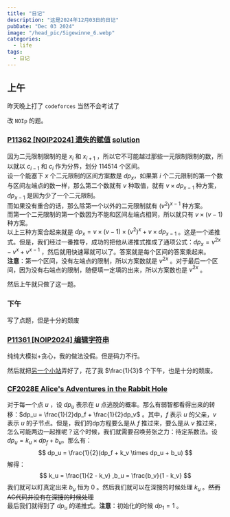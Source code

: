 ```yaml
---
title: "日记"
description: "这是2024年12月03日的日记"
pubDate: "Dec 03 2024"
image: "/head_pic/Sigewinne_6.webp"
categories:
  - life
tags:
  - 日记
---
```


## 上午
昨天晚上打了 `codeforces` 当然不会考试了

改 `NOIp` 的题。

### <a href = "https://www.luogu.com.cn/problem/P11362" target = "_blank">P11362 [NOIP2024] 遗失的赋值</a> <a href = "https://www.luogu.com.cn/article/0q6edvlx" target = "_blank">solution</a>  
因为二元限制限制的是 $x_i$ 和 $x_{i + 1}$ ，所以它不可能越过那些一元限制限制的数，所以就以 $c_{i - 1}$ 和 $c_i$ 作为分界，划分 $114514$ 个区间。  
设一个能塞下 $x$ 个二元限制的区间方案数是 $dp_x$，如果第 $i$ 个二元限制的第一个数与区间左端点的数一样，那么第二个数就有 $v$ 种取值，就有 $v \times dp_{x - 1}$ 种方案， $dp_{x - 1}$ 是因为少了一个二元限制。  
而如果没有重合的话，那么除第一个以外的二元限制就有 $(v^2)^{x - 1}$ 种方案。  
而第一个二元限制的第一个数因为不能和区间左端点相同，所以就只有 $v \times (v - 1)$ 种方案。  
以上三种方案合起来就是 $dp_x = v \times (v - 1) \times (v^2)^x + v \times dp_{x - 1}$ 。这是一个递推式。但是，我们经过一番推导，成功的把他从递推式推成了通项公式：$dp_x = v^{2x} - v^x + v^{x - 1}$ ，然后就用快速幂就可以了。答案就是每个区间的答案乘起来。  
**注意**：第一个区间，没有左端点的限制，所以方案数就是 $v^{2x}$ 。对于最后一个区间，因为没有右端点的限制，随便填一定填的出来，所以方案数也是 $v^{2x}$ 。

然后上午就只做了这一题。

### 下午
写了点题，但是十分的颓废  

### <a href = "https://www.luogu.com.cn/problem/P11361">P11361 [NOIP2024] 编辑字符串</a>  
纯纯大模拟+贪心，我的做法没假。但是码力不行。

然后就把<a href = "https://sigewinne.us">另一个小站</a>弄好了，花了我 $\frac{1}{3}$ 个下午，也是十分的颓废。

### <a href = "https://codeforces.com/problemset/problem/2028/E">CF2028E Alice's Adventures in the Rabbit Hole</a>  
对于每一个点 $u$ ，设 $dp_u$ 表示在 $u$ 点逃脱的概率。那么有弱智都看得出来的转移：$dp_u = \frac{1}{2}dp_f + \frac{1}{2}dp_v$ 。其中，$f$ 表示 $u$ 的父亲，$v$ 表示 $u$ 的子节点。但是，我们的dp方程要么是从 $f$ 推过来，要么是从 $v$ 推过来，怎么可能两边一起推呢？这个时候，我们就需要召唤劳张之力：待定系数法。设 $dp_u = k_u \times dp_f + b_u$。那么有：
$$
dp_u = \frac{1}{2}(dp_f + k_v \times dp_u + b_u)
$$
解得：
$$
k_u = \frac{1}{2 - k_v} ,b_u = \frac{b_v}{1 - k_v}
$$
我们就可以盯真定出来 $b_u$ 恒为 $0$ 。然后我们就可以在深搜的时候处理 $k_u$ 。~~然而AC代码并没有在深搜的时候处理~~  
最后我们就得到了 $dp_u$ 的递推式。**注意**：初始化的时候 $dp_1 = 1$ 。